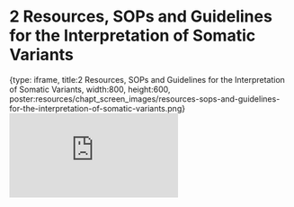 # 2 Resources, SOPs and Guidelines for the Interpretation of Somatic Variants
 
{type: iframe, title:2 Resources, SOPs and Guidelines for the Interpretation of Somatic Variants, width:800, height:600, poster:resources/chapt_screen_images/resources-sops-and-guidelines-for-the-interpretation-of-somatic-variants.png}
![](https://griffithlab.github.io/CIVIC_SVI_Course/no_toc/resources-sops-and-guidelines-for-the-interpretation-of-somatic-variants.html)
 

 
